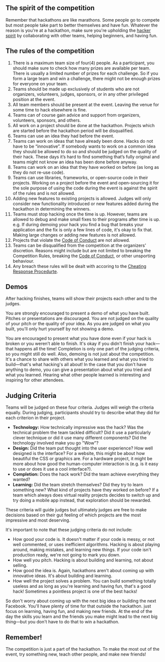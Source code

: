 ## The spirit of the competition

Remember that hackathons are like marathons. Some people go to compete but most people take part to better themselves and have fun. Whatever the reason is you're at a hackathon, make sure you're upholding the [hacker spirit](https://medium.com/@tfogo/the-spirit-of-hackathons-a0d81a65060a#.6cx5ac9t8) by collaborating with other teams, helping beginners, and having fun.


## The rules of the competition

1. There is a maximum team size of four(4) people. As a participant, you should make sure to check how many prizes are available per team. There is usually a limited number of prizes for each challenge. So if you form a large team and win a challenge, there might not be enough prizes for everyone on your team.
2. Teams should be made up exclusively of students who are not organizers, volunteers, judges, sponsors, or in any other privileged position at the event. 
3. All team members should be present at the event. Leaving the venue for some time to hack elsewhere is fine.
4. Teams can of course gain advice and support from organizers, volunteers, sponsors, and others.
5. All work on a project should be done at the hackathon. Projects which are started before the hackathon period will be disqualified.
6. Teams can use an idea they had before the event.
7. Teams can work on ideas that have already been done. Hacks do not have to be “innovative”. If somebody wants to work on a common idea they should be allowed to do so and should be judged on the quality of their hack. These days it’s hard to find something that’s fully original and teams might not know an idea has been done before anyway.
8. Teams can work on an idea that they have worked on before (as long as they do not re-use code).
9. Teams can use libraries, frameworks, or open-source code in their projects. Working on a project before the event and open-sourcing it for the sole purpose of using the code during the event is against the spirit of the rules and is not allowed.
10. Adding new features to existing projects is allowed. Judges will only consider new functionality introduced or new features added during the hackathon in determining the winners.
11. Teams must stop hacking once the time is up. However, teams are allowed to debug and make small fixes to their programs after time is up. e.g. If during demoing your hack you find a bug that breaks your application and the fix is only a few lines of code, it's okay to fix that. Making large changes or adding new features is not allowed.
12. Projects that violate the [Code of Conduct](https://github.com/ProfAndrewMayne/hackathon-rules/blob/master/code-of-conduct.md) are not allowed. 
13. Teams can be disqualified from the competition at the organizers' discretion. Reasons might include but are not limited to breaking the Competition Rules, breaking the [Code of Conduct](https://github.com/ProfAndrewMayne/hackathon-rules/blob/master/code-of-conduct.md), or other unsporting behaviour.
14. Any breach these rules will be dealt with accoring to the [Cheating Response Procedurte](https://github.com/ProfAndrewMayne/hackathon-rules/blob/master/Cheating%20Response%20Procedure.md).


## Demos

After hacking finishes, teams will show their projects each other and to the judges.

You are strongly encouraged to present a demo of what you have built. Pitches or presentations are discouraged. You are not judged on the quality of your pitch or the quality of your idea. As you are judged on what you built, you'll only hurt yourself by not showing a demo.

You are encouraged to present what you have done even if your hack is broken or you weren’t able to finish. It's okay if you didn't finish your hack—that happens all the time! Completion is only one part of the judging criteria, so you might still do well. Also, demoing is not just about the competition. It's a chance to share with others what you learned and what you tried to build—that's what hacking's all about! In the case that you don't have anything to demo, you can give a presentation about what you tried and what you learned. Hearing what other people learned is interesting and inspiring for other attendees.


## Judging Criteria

Teams will be judged on these four criteria. Judges will weigh the criteria equally. During judging, participants should try to describe what they did for each criterion in their project. 

- __Technology:__ How technically impressive was the hack? Was the technical problem the team tackled difficult? Did it use a particularly clever technique or did it use many different components? Did the technology involved make you go "Wow"?
- __Design:__ Did the team put thought into the user experience? How well designed is the interface? For a website, this might be about how beautiful the CSS or graphics are. For a hardware project, it might be more about how good the human-computer interaction is (e.g. is it easy to use or does it use a cool interface?). 
- __Completion:__ Does the hack work? Did the team achieve everything they wanted? 
- __Learning:__ Did the team stretch themselves? Did they try to learn something new? What kind of projects have they worked on before? If a team which always does virtual reality projects decides to switch up and try doing a mobile app instead, that exploration should be rewarded. 

These criteria will guide judges but ultimately judges are free to make decisions based on their gut feeling of which projects are the most impressive and most deserving.

It's important to note that these judging criteria do not include:

- How good your code is. It doesn't matter if your code is messy, or not well commented, or uses inefficient algorithms. Hacking is about playing around, making mistakes, and learning new things. If your code isn't production ready, we're not going to mark you down.
- How well you pitch. Hacking is about building and learning, not about selling.
- How good the idea is. Again, hackathons aren't about coming up with innovative ideas. It's about building and learning.
- How well the project solves a problem. You can build something totally useless and as long as you're learning and having fun, that's a good hack! Sometimes a pointless project is one of the best hacks!

So don't worry about coming up with the next big idea or building the next Facebook. You'll have plenty of time for that outside the hackathon. just focus on learning, having fun, and making new friends. At the end of the day the skills you learn and the friends you make might lead to the next big thing—but you don't have to do that to win a hackathon.


## Remember!

The competition is just a part of the hackathon. To make the most out of the event, try something new, teach other people, and make new friends!
